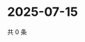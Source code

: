 # 2025-07-15

共 0 条

<!-- BEGIN ZHIHUVIDEO -->
<!-- 最后更新时间 Tue Jul 15 2025 04:13:52 GMT+0800 (China Standard Time) -->

<!-- END ZHIHUVIDEO -->
